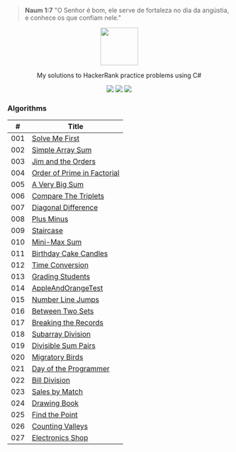 ﻿> **Naum 1:7** "O Senhor é bom, ele serve de fortaleza no dia da angústia, e conhece os que confiam nele."

<p align="center">
    <a href="https://www.hackerrank.com/ricardorinco">
        <img height=85 src="https://d3keuzeb2crhkn.cloudfront.net/hackerrank/assets/styleguide/logo_wordmark-f5c5eb61ab0a154c3ed9eda24d0b9e31.svg">
    </a>
</p>

<p align="center">
    My solutions to HackerRank practice problems using C#
</p>

<p align="center">
	<img src="https://img.shields.io/github/languages/top/ricardorinco/Hackerrank">
    <img src="https://img.shields.io/github/last-commit/ricardorinco/Hackerrank">
    <img src="https://img.shields.io/github/license/ricardorinco/Hackerrank?color=orange">
</p>

### Algorithms
| #   | Title           |
------|---------------- |
| 001 | [Solve Me First](https://www.hackerrank.com/challenges/solve-me-first/) |
| 002 | [Simple Array Sum](https://www.hackerrank.com/challenges/simple-array-sum/) |
| 003 | [Jim and the Orders](https://www.hackerrank.com/challenges/jim-and-the-orders/) |
| 004 | [Order of Prime in Factorial](https://www.hackerrank.com/challenges/order-of-prime-in-factorial/) |
| 005 | [A Very Big Sum](https://www.hackerrank.com/challenges/a-very-big-sum/) |
| 006 | [Compare The Triplets](https://www.hackerrank.com/challenges/compare-the-triplets/) |
| 007 | [Diagonal Difference](https://www.hackerrank.com/challenges/diagonal-difference/) |
| 008 | [Plus Minus](https://www.hackerrank.com/challenges/plus-minus/) |
| 009 | [Staircase](https://www.hackerrank.com/challenges/staircase/) |
| 010 | [Mini-Max Sum](https://www.hackerrank.com/challenges/mini-max-sum/problem) |
| 011 | [Birthday Cake Candles](https://www.hackerrank.com/challenges/birthday-cake-candles/problem) |
| 012 | [Time Conversion](https://www.hackerrank.com/challenges/time-conversion/problem) |
| 013 | [Grading Students](https://www.hackerrank.com/challenges/grading/problem) |
| 014 | [AppleAndOrangeTest](https://www.hackerrank.com/challenges/apple-and-orange/problem) |
| 015 | [Number Line Jumps](https://www.hackerrank.com/challenges/kangaroo/problem) |
| 016 | [Between Two Sets](https://www.hackerrank.com/challenges/between-two-sets/problem) |
| 017 | [Breaking the Records](https://www.hackerrank.com/challenges/breaking-best-and-worst-records/problem) |
| 018 | [Subarray Division](https://www.hackerrank.com/challenges/the-birthday-bar/problem) |
| 019 | [Divisible Sum Pairs](https://www.hackerrank.com/challenges/divisible-sum-pairs/problem) |
| 020 | [Migratory Birds](https://www.hackerrank.com/challenges/migratory-birds/problem) |
| 021 | [Day of the Programmer](https://www.hackerrank.com/challenges/day-of-the-programmer/problem) |
| 022 | [Bill Division](https://www.hackerrank.com/challenges/bon-appetit/problem) |
| 023 | [Sales by Match](https://www.hackerrank.com/challenges/sock-merchant/problem) |
| 024 | [Drawing Book](https://www.hackerrank.com/challenges/drawing-book/problem) |
| 025 | [Find the Point](https://www.hackerrank.com/challenges/find-point/problem) |
| 026 | [Counting Valleys](https://www.hackerrank.com/challenges/counting-valleys/problem)
| 027 | [Electronics Shop](https://www.hackerrank.com/challenges/electronics-shop/problem) |